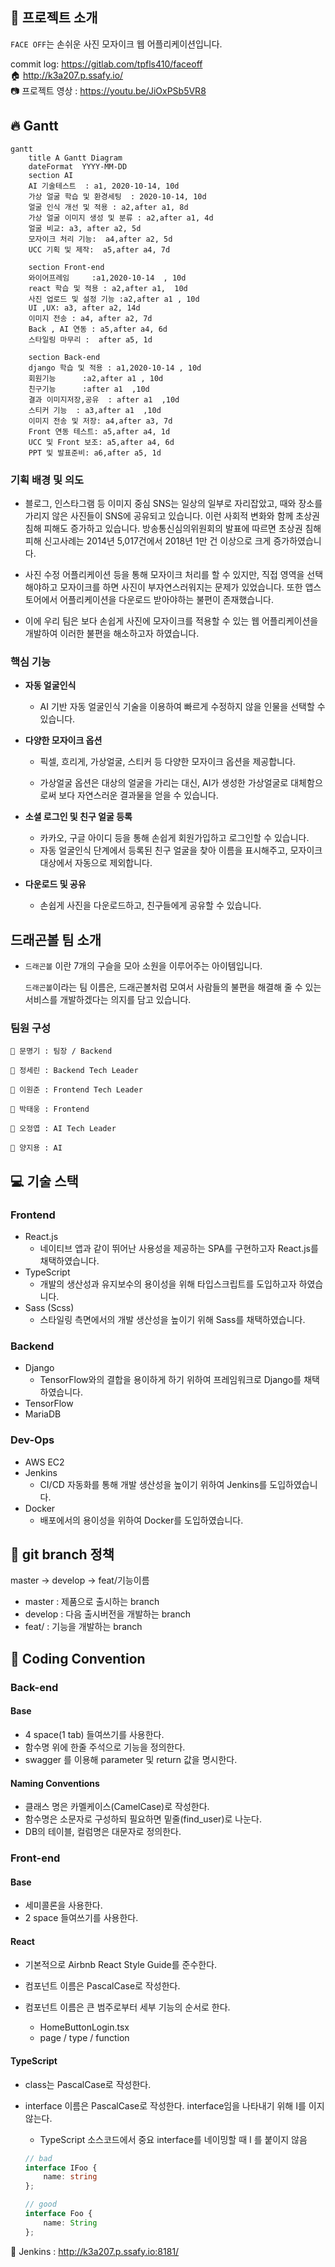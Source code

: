 ## 📖 프로젝트 소개

`FACE OFF`는 손쉬운 사진 모자이크 웹 어플리케이션입니다.

commit log: https://gitlab.com/tpfls410/faceoff<br>
:house: http://k3a207.p.ssafy.io/<br>
📷 프로젝트 영상 : https://youtu.be/JiOxPSb5VR8

## :fire: Gantt 

```mermaid
gantt
    title A Gantt Diagram
    dateFormat  YYYY-MM-DD
    section AI
    AI 기술테스트  : a1, 2020-10-14, 10d
    가상 얼굴 학습 및 환경세팅  : 2020-10-14, 10d
    얼굴 인식 개선 및 적용 : a2,after a1, 8d
    가상 얼굴 이미지 생성 및 분류 : a2,after a1, 4d
    얼굴 비교: a3, after a2, 5d
    모자이크 처리 기능:  a4,after a2, 5d
    UCC 기획 및 제작:  a5,after a4, 7d

    section Front-end
    와이어프레임     :a1,2020-10-14  , 10d
    react 학습 및 적용 : a2,after a1,  10d
    사진 업로드 및 설정 기능 :a2,after a1 , 10d
    UI ,UX: a3, after a2, 14d
    이미지 전송 : a4, after a2, 7d
    Back , AI 연동 : a5,after a4, 6d
    스타일링 마무리 :  after a5, 1d

    section Back-end
    django 학습 및 적용 : a1,2020-10-14 , 10d
    회원기능      :a2,after a1 , 10d
    친구기능      :after a1  ,10d
    결과 이미지저장,공유  : after a1  ,10d
    스티커 기능  : a3,after a1  ,10d
    이미지 전송 및 저장: a4,after a3, 7d
    Front 연동 테스트: a5,after a4, 1d
    UCC 및 Front 보조: a5,after a4, 6d
    PPT 및 발표준비: a6,after a5, 1d
```


### 기획 배경 및 의도

- 블로그, 인스타그램 등 이미지 중심 SNS는 일상의 일부로 자리잡았고, 때와 장소를 가리지 않은 사진들이 SNS에 공유되고 있습니다. 이런 사회적 변화와 함께 초상권 침해 피해도 증가하고 있습니다. 방송통신심의위원회의 발표에 따르면 초상권 침해 피해 신고사례는
  2014년 5,017건에서 2018년 1만 건 이상으로 크게 증가하였습니다. 

- 사진 수정 어플리케이션 등을 통해 모자이크 처리를 할 수 있지만, 직접 영역을 선택해야하고 모자이크를 하면 사진이 부자연스러워지는 문제가 있었습니다. 또한 앱스토어에서 어플리케이션을 다운로드 받아야하는 불편이 존재했습니다.

- 이에 우리 팀은 보다 손쉽게 사진에 모자이크를 적용할 수 있는 웹 어플리케이션을 개발하여 이러한 불편을 해소하고자 하였습니다.



### 핵심 기능

- **자동 얼굴인식**

  - AI 기반 자동 얼굴인식 기술을 이용하여 빠르게 수정하지 않을 인물을 선택할 수 있습니다.

  

- **다양한 모자이크 옵션**

  - 픽셀, 흐리게, 가상얼굴, 스티커 등 다양한 모자이크 옵션을 제공합니다.

  - 가상얼굴 옵션은 대상의 얼굴을 가리는 대신, AI가 생성한 가상얼굴로 대체함으로써 보다 자연스러운 결과물을 얻을 수 있습니다.

    

- **소셜 로그인 및 친구 얼굴 등록**

  - 카카오, 구글 아이디 등을 통해 손쉽게 회원가입하고 로그인할 수 있습니다.
  - 자동 얼굴인식 단계에서 등록된 친구 얼굴을 찾아 이름을 표시해주고, 모자이크 대상에서 자동으로 제외합니다.



- **다운로드 및 공유**
  - 손쉽게 사진을 다운로드하고, 친구들에게 공유할 수 있습니다.




## 드래곤볼 팀 소개

- `드래곤볼` 이란 7개의 구슬을 모아 소원을 이루어주는 아이템입니다.

   `드래곤볼`이라는 팀 이름은, 드래곤볼처럼 모여서 사람들의 불편을 해결해 줄 수 있는 서비스를 개발하겠다는 의지를 담고 있습니다.



### 팀원 구성

	👦 문명기 : 팀장 / Backend 
	
	🧑 정세린 : Backend Tech Leader
	
	🧔 이원준 : Frontend Tech Leader
	
	🧑 박태웅 : Frontend
	
	🧒 오정엽 : AI Tech Leader
	
	🧒 양지용 : AI



## 💻 기술 스택

### Frontend

- React.js 
  - 네이티브 앱과 같이 뛰어난 사용성을 제공하는 SPA를 구현하고자 React.js를 채택하였습니다.
- TypeScript
  - 개발의 생산성과 유지보수의 용이성을 위해 타입스크립트를 도입하고자 하였습니다.
- Sass (Scss)
  - 스타일링 측면에서의 개발 생산성을 높이기 위해 Sass를 채택하였습니다.


### Backend

- Django
  - TensorFlow와의 결합을 용이하게 하기 위하여 프레임워크로 Django를 채택하였습니다.
- TensorFlow
- MariaDB



### Dev-Ops

- AWS EC2
- Jenkins
  - CI/CD 자동화를 통해 개발 생산성을 높이기 위하여 Jenkins를 도입하였습니다.
- Docker
  - 배포에서의 용이성을 위하여 Docker를 도입하였습니다.


## :hammer: git branch 정책 
 master -> develop -> feat/기능이름

- master : 제품으로 출시하는 branch
- develop : 다음 출시버전을 개발하는 branch
- feat/ : 기능을 개발하는 branch 


## :page_facing_up: Coding Convention

### Back-end 

#### Base

- 4 space(1 tab) 들여쓰기를 사용한다.
- 함수명 위에 한줄 주석으로 기능을 정의한다.
- swagger 를 이용해 parameter 및 return 값을 명시한다. 

#### Naming Conventions

- 클래스 명은 카멜케이스(CamelCase)로 작성한다.
- 함수명은 소문자로 구성하되 필요하면 밑줄(find_user)로 나눈다.
- DB의 테이블, 컬럼명은 대문자로 정의한다. 

### Front-end 

#### Base

- 세미콜론을 사용한다.
- 2 space 들여쓰기를 사용한다.

#### React

- 기본적으로 Airbnb React Style Guide를 준수한다.

- 컴포넌트 이름은 PascalCase로 작성한다.

- 컴포넌트 이름은 큰 범주로부터 세부 기능의 순서로 한다.

  - HomeButtonLogin.tsx
  - page / type / function

#### TypeScript

- class는 PascalCase로 작성한다.

- interface 이름은 PascalCase로 작성한다. interface임을 나타내기 위해 I를 이지 않는다.

  - TypeScript 소스코드에서 중요 interface를 네이밍할 때 I 를 붙이지 않음

  ``` typescript
  // bad
  interface IFoo {
      name: string
  };
  
  // good
  interface Foo {
      name: String
  };

  ```







:memo: Jenkins : http://k3a207.p.ssafy.io:8181/

